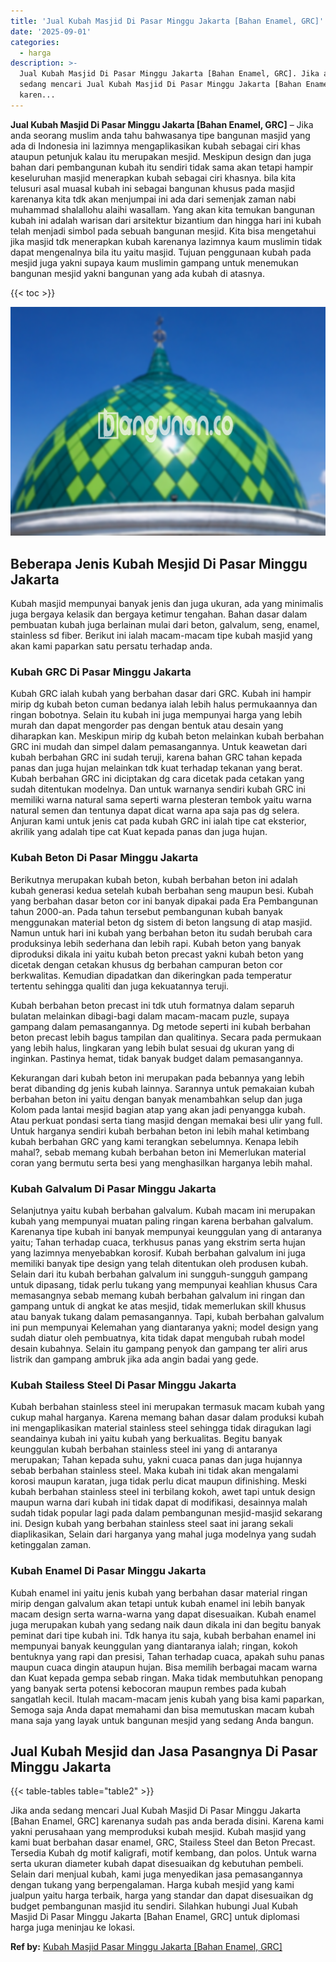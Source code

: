 ```yaml
---
title: 'Jual Kubah Masjid Di Pasar Minggu Jakarta [Bahan Enamel, GRC]'
date: '2025-09-01'
categories:
  - harga
description: >-
  Jual Kubah Masjid Di Pasar Minggu Jakarta [Bahan Enamel, GRC]. Jika anda
  sedang mencari Jual Kubah Masjid Di Pasar Minggu Jakarta [Bahan Enamel, GRC]
  karen...
---
```


**Jual Kubah Masjid Di Pasar Minggu Jakarta \[Bahan Enamel, GRC\]** – Jika anda seorang muslim anda tahu bahwasanya tipe bangunan masjid yang ada di Indonesia ini lazimnya mengaplikasikan kubah sebagai ciri khas ataupun petunjuk kalau itu merupakan mesjid. Meskipun design dan juga bahan dari pembangunan kubah itu sendiri tidak sama akan tetapi hampir keseluruhan masjid menerapkan kubah sebagai ciri khasnya. bila kita telusuri asal muasal kubah ini sebagai bangunan khusus pada masjid karenanya kita tdk akan menjumpai ini ada dari semenjak zaman nabi muhammad shalallohu alaihi wasallam. Yang akan kita temukan bangunan kubah ini adalah warisan dari arsitektur bizantium dan hingga hari ini kubah telah menjadi simbol pada sebuah bangunan mesjid. Kita bisa mengetahui jika masjid tdk menerapkan kubah karenanya lazimnya kaum muslimin tidak dapat mengenalnya bila itu yaitu masjid. Tujuan penggunaan kubah pada mesjid juga yakni supaya kaum muslimin gampang untuk menemukan bangunan mesjid yakni bangunan yang ada kubah di atasnya.

{{< toc >}}

![Jual Kubah Masjid Di Pasar Minggu Jakarta [Bahan Enamel, GRC]](/images/jual-kubah-masjid-05.png)

## Beberapa Jenis Kubah Mesjid Di Pasar Minggu Jakarta

Kubah masjid mempunyai banyak jenis dan juga ukuran, ada yang minimalis juga bergaya kelasik dan bergaya ketimur tengahan. Bahan dasar dalam pembuatan kubah juga berlainan mulai dari beton, galvalum, seng, enamel, stainless sd fiber. Berikut ini ialah macam-macam tipe kubah masjid yang akan kami paparkan satu persatu terhadap anda.

### Kubah GRC Di Pasar Minggu Jakarta

Kubah GRC ialah kubah yang berbahan dasar dari GRC. Kubah ini hampir mirip dg kubah beton cuman bedanya ialah lebih halus permukaannya dan ringan bobotnya. Selain itu kubah ini juga mempunyai harga yang lebih murah dan dapat mengorder pas dengan bentuk atau desain yang diharapkan kan. Meskipun mirip dg kubah beton melainkan kubah berbahan GRC ini mudah dan simpel dalam pemasangannya. Untuk keawetan dari kubah berbahan GRC ini sudah teruji, karena bahan GRC tahan kepada panas dan juga hujan melainkan tdk kuat terhadap tekanan yang berat. Kubah berbahan GRC ini diciptakan dg cara dicetak pada cetakan yang sudah ditentukan modelnya. Dan untuk warnanya sendiri kubah GRC ini memiliki warna natural sama seperti warna plesteran tembok yaitu warna natural semen dan tentunya dapat dicat warna apa saja pas dg selera. Anjuran kami untuk jenis cat pada kubah GRC ini ialah tipe cat eksterior, akrilik yang adalah tipe cat Kuat kepada panas dan juga hujan.

### Kubah Beton Di Pasar Minggu Jakarta

Berikutnya merupakan kubah beton, kubah berbahan beton ini adalah kubah generasi kedua setelah kubah berbahan seng maupun besi. Kubah yang berbahan dasar beton cor ini banyak dipakai pada Era Pembangunan tahun 2000-an. Pada tahun tersebut pembangunan kubah banyak menggunakan material beton dg sistem di beton langsung di atap masjid. Namun untuk hari ini kubah yang berbahan beton itu sudah berubah cara produksinya lebih sederhana dan lebih rapi. Kubah beton yang banyak diproduksi dikala ini yaitu kubah beton precast yakni kubah beton yang dicetak dengan cetakan khusus dg berbahan campuran beton cor berkwalitas. Kemudian dipadatkan dan dikeringkan pada temperatur tertentu sehingga qualiti dan juga kekuatannya teruji.

Kubah berbahan beton precast ini tdk utuh formatnya dalam separuh bulatan melainkan dibagi-bagi dalam macam-macam puzle, supaya gampang dalam pemasangannya. Dg metode seperti ini kubah berbahan beton precast lebih bagus tampilan dan qualitinya. Secara pada permukaan yang lebih halus, lingkaran yang lebih bulat sesuai dg ukuran yang di inginkan. Pastinya hemat, tidak banyak budget dalam pemasangannya.

Kekurangan dari kubah beton ini merupakan pada bebannya yang lebih berat dibanding dg jenis kubah lainnya. Sarannya untuk pemakaian kubah berbahan beton ini yaitu dengan banyak menambahkan selup dan juga Kolom pada lantai mesjid bagian atap yang akan jadi penyangga kubah. Atau perkuat pondasi serta tiang masjid dengan memakai besi ulir yang full. Untuk harganya sendiri kubah berbahan beton ini lebih mahal ketimbang kubah berbahan GRC yang kami terangkan sebelumnya. Kenapa lebih mahal?, sebab memang kubah berbahan beton ini Memerlukan material coran yang bermutu serta besi yang menghasilkan harganya lebih mahal.

### Kubah Galvalum Di Pasar Minggu Jakarta

Selanjutnya yaitu kubah berbahan galvalum. Kubah macam ini merupakan kubah yang mempunyai muatan paling ringan karena berbahan galvalum. Karenanya tipe kubah ini banyak mempunyai keunggulan yang di antaranya yaitu; Tahan terhadap cuaca, terkhusus panas yang ekstrim serta hujan yang lazimnya menyebabkan korosif. Kubah berbahan galvalum ini juga memiliki banyak tipe design yang telah ditentukan oleh produsen kubah. Selain dari itu kubah berbahan galvalum ini sungguh-sungguh gampang untuk dipasang, tidak perlu tukang yang mempunyai keahlian khusus Cara memasangnya sebab memang kubah berbahan galvalum ini ringan dan gampang untuk di angkat ke atas mesjid, tidak memerlukan skill khusus atau banyak tukang dalam pemasangannya. Tapi, kubah berbahan galvalum ini pun mempunyai Kelemahan yang diantaranya yakni; model design yang sudah diatur oleh pembuatnya, kita tidak dapat mengubah rubah model desain kubahnya. Selain itu gampang penyok dan gampang ter aliri arus listrik dan gampang ambruk jika ada angin badai yang gede.

### Kubah Stailess Steel Di Pasar Minggu Jakarta

Kubah berbahan stainless steel ini merupakan termasuk macam kubah yang cukup mahal harganya. Karena memang bahan dasar dalam produksi kubah ini mengaplikasikan material stainless steel sehingga tidak diragukan lagi seandainya kubah ini yaitu kubah yang berkualitas. Begitu banyak keunggulan kubah berbahan stainless steel ini yang di antaranya merupakan; Tahan kepada suhu, yakni cuaca panas dan juga hujannya sebab berbahan stainless steel. Maka kubah ini tidak akan mengalami korosi maupun karatan, juga tidak perlu dicat maupun difinishing. Meski kubah berbahan stainless steel ini terbilang kokoh, awet tapi untuk design maupun warna dari kubah ini tidak dapat di modifikasi, desainnya malah sudah tidak popular lagi pada dalam pembangunan mesjid-masjid sekarang ini. Design kubah yang berbahan stainless steel saat ini jarang sekali diaplikasikan, Selain dari harganya yang mahal juga modelnya yang sudah ketinggalan zaman.

### Kubah Enamel Di Pasar Minggu Jakarta

Kubah enamel ini yaitu jenis kubah yang berbahan dasar material ringan mirip dengan galvalum akan tetapi untuk kubah enamel ini lebih banyak macam design serta warna-warna yang dapat disesuaikan. Kubah enamel juga merupakan kubah yang sedang naik daun dikala ini dan begitu banyak peminat dari tipe kubah ini. Tdk hanya itu saja, kubah berbahan enamel ini mempunyai banyak keunggulan yang diantaranya ialah; ringan, kokoh bentuknya yang rapi dan presisi, Tahan terhadap cuaca, apakah suhu panas maupun cuaca dingin ataupun hujan. Bisa memilih berbagai macam warna dan Kuat kepada gempa sebab ringan. Maka tidak membutuhkan penopang yang banyak serta potensi kebocoran maupun rembes pada kubah sangatlah kecil. Itulah macam-macam jenis kubah yang bisa kami paparkan, Semoga saja Anda dapat memahami dan bisa memutuskan macam kubah mana saja yang layak untuk bangunan mesjid yang sedang Anda bangun.

## Jual Kubah Mesjid dan Jasa Pasangnya Di Pasar Minggu Jakarta

{{< table-tables table="table2" >}}

Jika anda sedang mencari Jual Kubah Masjid Di Pasar Minggu Jakarta \[Bahan Enamel, GRC\] karenanya sudah pas anda berada disini. Karena kami yakni perusahaan yang memproduksi kubah mesjid. Kubah masjid yang kami buat berbahan dasar enamel, GRC, Stailess Steel dan Beton Precast. Tersedia Kubah dg motif kaligrafi, motif kembang, dan polos. Untuk warna serta ukuran diameter kubah dapat disesuaikan dg kebutuhan pembeli. Selain dari menjual kubah, kami juga menyedikan jasa pemasangannya dengan tukang yang berpengalaman. Harga kubah mesjid yang kami jualpun yaitu harga terbaik, harga yang standar dan dapat disesuaikan dg budget pembangunan masjid itu sendiri. Silahkan hubungi Jual Kubah Masjid Di Pasar Minggu Jakarta \[Bahan Enamel, GRC\] untuk diplomasi harga juga meninjau ke lokasi.

**Ref by:** [Kubah Masjid Pasar Minggu Jakarta [Bahan Enamel, GRC]](https://id.wikipedia.org/wiki/Kubah)
